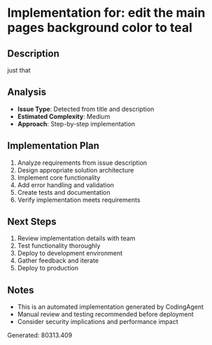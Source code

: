 # Implementation for: edit the main pages background color to teal

## Description
just that

## Analysis
- **Issue Type**: Detected from title and description
- **Estimated Complexity**: Medium
- **Approach**: Step-by-step implementation

## Implementation Plan
1. Analyze requirements from issue description
2. Design appropriate solution architecture
3. Implement core functionality
4. Add error handling and validation
5. Create tests and documentation
6. Verify implementation meets requirements

## Next Steps
1. Review implementation details with team
2. Test functionality thoroughly  
3. Deploy to development environment
4. Gather feedback and iterate
5. Deploy to production

## Notes
- This is an automated implementation generated by CodingAgent
- Manual review and testing recommended before deployment
- Consider security implications and performance impact

Generated: 80313.409
